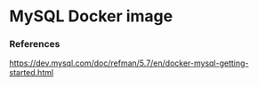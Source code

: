 # MySQL Docker image



### References

https://dev.mysql.com/doc/refman/5.7/en/docker-mysql-getting-started.html
